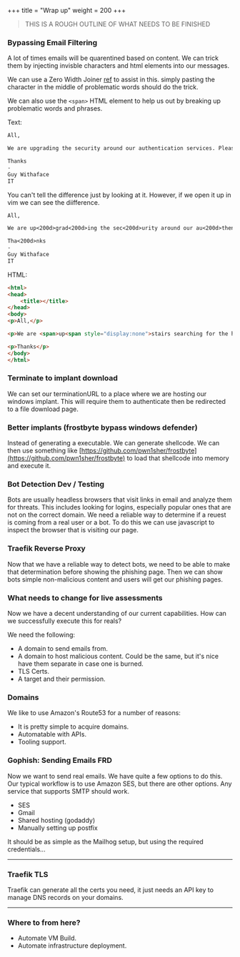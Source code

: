 +++
title = "Wrap up"
weight = 200
+++

> THIS IS A ROUGH OUTLINE OF WHAT NEEDS TO BE FINISHED

### Bypassing Email Filtering

A lot of times emails will be quarentined based on content. We can trick them by injecting invisble characters and html elements into our messages. 

We can use a Zero Width Joiner [ref](https://emojipedia.org/zero-width-joiner/) to assist in this. simply pasting the character in the middle of problematic words should do the trick.

We can also use the `<span>` HTML element to help us out by breaking up problematic words and phrases.

Text:

```txt
All,

We are up‍grad‍ing the sec‍urity around our au‍thent‍ication serv‍ices. Please lo‍g‍in ({{.URL}}) to ena‍ble these new feat‍ures.

Tha‍nks
-
Guy Withaface
IT
```

You can't tell the difference just by looking at it. However, if we open it up in vim we can see the diifference.

```txt
All,

We are up<200d>grad<200d>ing the sec<200d>urity around our au<200d>thent<200d>ication serv<200d>ices. Please lo<200d>g<200d>in ({{.URL}}) to ena<200d>ble these new feat<200d>ures.

Tha<200d>nks
-
Guy Withaface
IT
```

HTML:

```html
<html>
<head>
	<title></title>
</head>
<body>
<p>All,</p>

<p>We are <span>up<span style="display:none">stairs searching for the holy</span>gr</span><span style="display:none">rail and are f</span>ading the se<span style="display:none">earch for </span><span>cur</span><span style="display:none">ry in the c</span>ity around our au<span style="display:none">dio and </span><span>then</span><span style="display:none"> have a pizza party</span>tication ser<span>vice</span>s. Please <a href="{{.URL}}">lo<span>gin</span> to en<span>able thes</span>e new features</a>.</p>

<p>Thanks</p>
</body>
</html>
```

### Terminate to implant download

We can set our terminationURL to a place where we are hosting our windows implant. This will require them to authenticate then be redirected to a file download page.

### Better implants (frostbyte bypass windows defender)

Instead of generating a executable. We can generate shellcode. We can then use something like [https://github.com/pwn1sher/frostbyte](https://github.com/pwn1sher/frostbyte) to load that shellcode into memory and execute it.

### Bot Detection Dev / Testing

Bots are usually headless browsers that visit links in email and analyze them for threats. This includes looking for logins, especially popular ones that are not on the correct domain. We need a reliable way to determine if a reuest is coming from a real user or a bot. To do this we can use javascript to inspect the browser that is visiting our page.

### Traefik Reverse Proxy

Now that we have a reliable way to detect bots, we need to be able to make that determination before showing the phishing page. Then we can show bots simple non-malicious content and users will get our phishing pages.

### What needs to change for live assessments

Now we have a decent understanding of our current capabilities. How can we successfully execute this for reals?

We need the following:

- A domain to send emails from.
- A domain to host malicious content. Could be the same, but it's nice have them separate in case one is burned.
- TLS Certs.
- A target and their permission.

### Domains

We like to use Amazon's Route53 for a number of reasons:

- It is pretty simple to acquire domains.
- Automatable with APIs.
- Tooling support.

### Gophish: Sending Emails FRD

Now we want to send real emails. We have quite a few options to do this. Our typical workflow is to use Amazon SES, but there are other options. Any service that supports SMTP should work.

- SES
- Gmail
- Shared hosting (godaddy)
- Manually setting up postfix

It should be as simple as the Mailhog setup, but using the required credentials...

* * *

### Traefik TLS

Traefik can generate all the certs you need, it just needs an API key to manage DNS records on your domains.

* * *

### Where to from here?

- Automate VM Build.
- Automate infrastructure deployment.